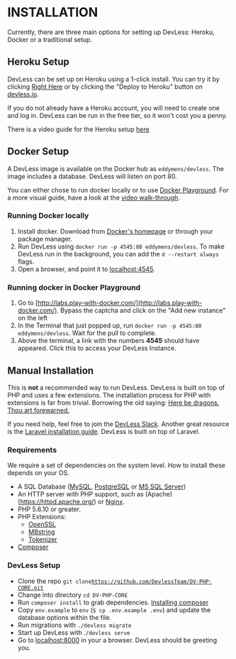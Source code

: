 # INSTALLATION

Currently, there are three main options for setting up DevLess: Heroku, Docker or a traditional setup.


## Heroku Setup

DevLess can be set up on Heroku using a 1-click install. You can try it by clicking [Right Here](https://signup.heroku.com/deploy?redirect-url=https%3A%2F%2Fdashboard.heroku.com%2Fnew%3Ftemplate%3Dhttps%3A%2F%2Fgithub.com%2FDevlessTeam%2FDV-PHP-CORE%2Ftree%2Fheroku3) or by clicking the "Deploy to Heroku" button on [devless.io](http://devless.io/).

If you do not already have a Heroku account, you will need to create one and log in. DevLess can be run in the free tier, so it won't cost you a penny. 

There is a video guide for the Heroku setup [here](https://www.youtube.com/watch?v=f5BwbMNoXGw)


## Docker Setup

A DevLess image is available on the Docker hub as `eddymens/devless`. The image includes a database. DevLess will listen on port 80.

You can either chose to run docker locally or to use [Docker Playground](http://labs.play-with-docker.com/). For a more visual guide, have a look at the [video walk-through](https://www.youtube.com/watch?v=0_82kez2JMk).

### Running Docker locally

1. Install docker. Download from [Docker's homepage](https://www.docker.com/community-edition#/download) or through your package manager.
2. Run DevLess using `docker run -p 4545:80 eddymens/devless`. To make DevLess run in the background, you can add the `d --restart always` flags.
3. Open a browser, and point it to [localhost:4545](http://localhost:4545). 

### Running docker in Docker Playground

1. Go to [http://labs.play-with-docker.com/](http://labs.play-with-docker.com/). Bypass the captcha and click on the "Add new instance" on the left
3. In the Terminal that just popped up, run `docker run -p 4545:80 eddymens/devless`. Wait for the pull to complete.
4. Above the terminal, a link with the numbers **4545** should have appeared. Click this to access your DevLess Instance. 

## Manual Installation

This is **not** a recommended way to run DevLess. DevLess is built on top of PHP and uses a few extensions. The installation process for PHP with extensions is far from trivial. Borrowing the old saying: [Here be dragons. Thou art forewarned.](https://github.com/facebook/hhvm/blob/39415630e84538fb553cd325a85ce837bcf6cb70/src/runtime/ext/ext_imagesprite.cpp#L649)

If you need help, feel free to join the [DevLess Slack](https://slack.devless.io/). Another great resource is the [Laravel installation guide](https://laravel.com/docs/5.1). DevLess is built on top of Laravel. 

### Requirements

We require a set of dependencies on the system level. How to install these depends on your OS. 

* A SQL Database ([MySQL](https://www.mysql.com/), [PostgreSQL](https://www.postgresql.org/) or [MS SQL Server](https://www.microsoft.com/en-us/sql-server/sql-server-2016))
* An HTTP server with PHP support, such as (Apache)[https://httpd.apache.org/) or [Nginx](https://nginx.org/en/).
* PHP 5.6.10 or greater.
* PHP Extensions:
  * [OpenSSL](http://php.net/manual/en/book.openssl.php)
  * [MBstring](http://php.net/manual/en/book.mbstring.php)
  * [Tokenizer](http://php.net/manual/en/book.tokenizer.php)
* [Composer](https://getcomposer.org/download/)

### DevLess Setup

* Clone the repo `git clone`[`https://github.com/DevlessTeam/DV-PHP-CORE.git`](https://github.com/DevlessTeam/DV-PHP-CORE)
* Change into directory `cd DV-PHP-CORE`
* Run `composer install` to grab dependencies. [Installing composer](https://getcomposer.org/download/ "https://getcomposer.org/download/")
* Copy `env.example` to `env` (`$ cp .env.example .env`) and update the database options within the file.
* Run migrations with `./devless migrate`
* Start up DevLess with .`/devless serve`
* Go to [localhost:8000](http://localhost:8000) in your a browser. DevLess should be greeting you. 
